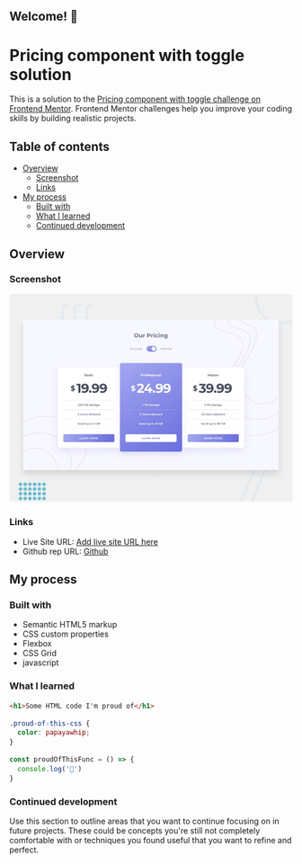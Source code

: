 ## Welcome! 👋
# Pricing component with toggle solution

This is a solution to the [Pricing component with toggle challenge on Frontend Mentor](https://www.frontendmentor.io/challenges/pricing-component-with-toggle-8vPwRMIC). Frontend Mentor challenges help you improve your coding skills by building realistic projects. 

## Table of contents

- [Overview](#overview)
  - [Screenshot](#screenshot)
  - [Links](#links)
- [My process](#my-process)
  - [Built with](#built-with)
  - [What I learned](#what-i-learned)
  - [Continued development](#continued-development)




## Overview


### Screenshot

![Design preview for the Pricing component with toggle coding challenge](./design/desktop-preview.jpg)



### Links

- Live Site URL: [Add live site URL here](https://your-live-site-url.com)
- Github rep URL: [Github](https://github.com/houaslam/Pricing-component.git)

## My process

### Built with

- Semantic HTML5 markup
- CSS custom properties
- Flexbox
- CSS Grid
- javascript


### What I learned


```html
<h1>Some HTML code I'm proud of</h1>
```
```css
.proud-of-this-css {
  color: papayawhip;
}
```
```js
const proudOfThisFunc = () => {
  console.log('🎉')
}
```


### Continued development

Use this section to outline areas that you want to continue focusing on in future projects. These could be concepts you're still not completely comfortable with or techniques you found useful that you want to refine and perfect.

